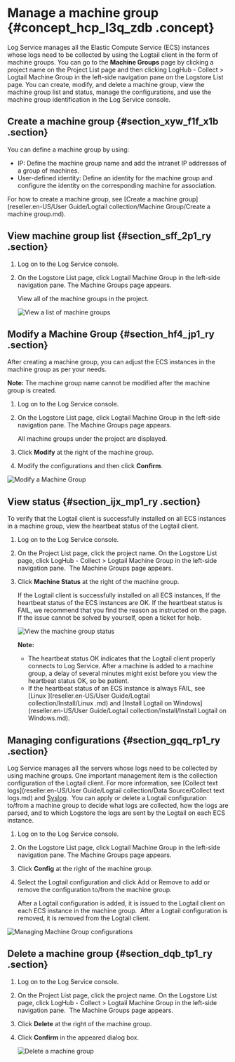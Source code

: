 # Manage a machine group {#concept_hcp_l3q_zdb .concept}

Log Service manages all the Elastic Compute Service \(ECS\) instances whose logs need to be collected by using the Logtail client in the form of machine groups. You can go to the **Machine Groups** page by clicking a project name on the Project List page and then clicking LogHub - Collect \> Logtail Machine Group in the left-side navigation pane on the Logstore List page. You can create, modify, and delete a machine group, view the machine group list and status, manage the configurations, and use the machine group identification in the Log Service console.

## Create a machine group {#section_xyw_f1f_x1b .section}

You can define a machine group by using:

-   IP: Define the machine group name and add the intranet IP addresses of a group of machines.
-   User-defined identity: Define an identity for the machine group and configure the identity on the corresponding machine for association.

For how to create a machine group, see [Create a machine group](reseller.en-US/User Guide/Logtail collection/Machine Group/Create a machine group.md).

## View machine group list {#section_sff_2p1_ry .section}

1.  Log on to the Log Service console.
2.  On the Logstore List page, click Logtail Machine Group in the left-side navigation pane. The Machine Groups page appears. 

    View all of the machine groups in the project.

    ![](images/5264_en-US.png "View a list of machine groups")


## Modify a Machine Group {#section_hf4_jp1_ry .section}

After creating a machine group, you can adjust the ECS instances in the machine group as per your needs.

**Note:** The machine group name cannot be modified after the machine group is created.

1.  Log on to the Log Service console.
2.  On the Logstore List page, click Logtail Machine Group in the left-side navigation pane. The Machine Groups page appears. 

    All machine groups under the project are displayed.

3.  Click **Modify** at the right of the machine group.
4.  Modify the configurations and then click **Confirm**.

![](images/5265_en-US.png "Modify a Machine Group")

## View status {#section_ijx_mp1_ry .section}

To verify that the Logtail client is successfully installed on all ECS instances in a machine group, view the heartbeat status of the Logtail client.

1.  Log on to the Log Service console.
2.  On the Project List page, click the project name. On the Logstore List page, click LogHub - Collect \> Logtail Machine Group in the left-side navigation pane.  The Machine Groups page appears. 
3.  Click **Machine Status** at the right of the machine group.

    If the Logtail client is successfully installed on all ECS instances, If the heartbeat status of the ECS instances are OK. If the heartbeat status is FAIL, we recommend that you find the reason as instructed on the page. If the issue cannot be solved by yourself, open a ticket for help.

    ![](images/5266_en-US.png "View the machine group status")

    **Note:** 

    -   The heartbeat status OK indicates that the Logtail client properly connects to Log Service. After a machine is added to a machine group, a delay of several minutes might exist before you view the heartbeat status OK, so be patient.
    -   If the heartbeat status of an ECS instance is always FAIL, see [Linux ](reseller.en-US/User Guide/Logtail collection/Install/Linux .md) and [Install Logtail on Windows](reseller.en-US/User Guide/Logtail collection/Install/Install Logtail on Windows.md).

## Managing configurations {#section_gqq_rp1_ry .section}

Log Service manages all the servers whose logs need to be collected by using machine groups. One important management item is the collection configuration of the Logtail client. For more information, see [Collect text logs](reseller.en-US/User Guide/Logtail collection/Data Source/Collect text logs.md) and [Syslog](reseller.en-US//Syslog.md).  You can apply or delete a Logtail configuration to/from a machine group to decide what logs are collected, how the logs are parsed, and to which Logstore the logs are sent by the Logtail on each ECS instance.

1.  Log on to the Log Service console.
2.  On the Logstore List page, click Logtail Machine Group in the left-side navigation pane. The Machine Groups page appears. 
3.  Click **Config** at the right of the machine group.
4.  Select the Logtail configuration and click Add or Remove to add or remove the configuration to/from the machine group.

    After a Logtail configuration is added, it is issued to the Logtail client on each ECS instance in the machine group.  After a Logtail configuration is removed, it is removed from the Logtail client.


![](images/5267_en-US.png "Managing Machine Group configurations")

## Delete a machine group {#section_dqb_tp1_ry .section}

1.  Log on to the Log Service console.
2.  On the Project List page, click the project name. On the Logstore List page, click LogHub - Collect \> Logtail Machine Group in the left-side navigation pane.  The Machine Groups page appears. 
3.  Click **Delete** at the right of the machine group.
4.  Click **Confirm** in the appeared dialog box.

    ![](images/5268_en-US.png "Delete a machine group")


